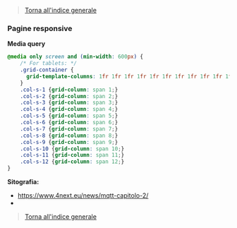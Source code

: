 >[Torna all'indice generale](README.md)


### **Pagine responsive**
**Media query**

```CSS
@media only screen and (min-width: 600px) {
	/* For tablets: */
	.grid-container {
	  grid-template-columns: 1fr 1fr 1fr 1fr 1fr 1fr 1fr 1fr 1fr 1fr 1fr 1fr;
	}
	.col-s-1 {grid-column: span 1;}
	.col-s-2 {grid-column: span 2;}
	.col-s-3 {grid-column: span 3;}
	.col-s-4 {grid-column: span 4;}
	.col-s-5 {grid-column: span 5;}
	.col-s-6 {grid-column: span 6;}
	.col-s-7 {grid-column: span 7;}
	.col-s-8 {grid-column: span 8;}
	.col-s-9 {grid-column: span 9;}
	.col-s-10 {grid-column: span 10;}
	.col-s-11 {grid-column: span 11;}
	.col-s-12 {grid-column: span 12;}
}
  ```

**Sitografia:**
- https://www.4next.eu/news/mqtt-capitolo-2/
- 

>[Torna all'indice generale](README.md)
